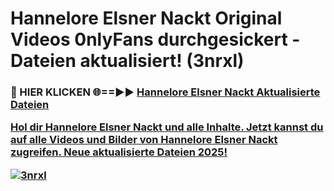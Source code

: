 # Hannelore Elsner Nackt Original Videos 0nlyFans durchgesickert - Dateien aktualisiert! (3nrxl)

<h3>🔴 HIER KLICKEN 🌐==►► <a href="https://tinyurl.com/h6vf6nb8" rel="nofollow">Hannelore Elsner Nackt Aktualisierte Dateien

Hol dir Hannelore Elsner Nackt und alle Inhalte. Jetzt kannst du auf alle Videos und Bilder von Hannelore Elsner Nackt zugreifen. Neue aktualisierte Dateien 2025!

[![3nrxl](https://i.imgur.com/sD4kR3V.gif)](https://tinyurl.com/h6vf6nb8)
